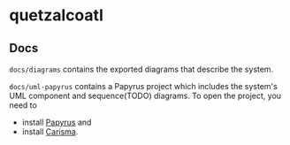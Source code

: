 # quetzalcoatl

## Docs

`docs/diagrams` contains the exported diagrams that describe the system.

`docs/uml-papyrus` contains a Papyrus project which includes the system's UML component and sequence(TODO) diagrams.
To open the project, you need to
* install [Papyrus](https://www.eclipse.org/papyrus/download.html) and
* install [Carisma](https://rgse.uni-koblenz.de/carisma/install.shtml).